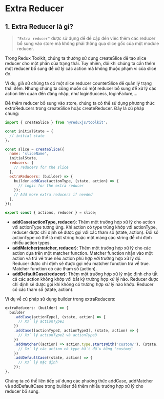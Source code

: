 # Extra Reducer

## 1. Extra Reducer là gì?
>  `"Extra reducer"` được sử dụng để đề cập đến việc thêm các reducer bổ sung vào store mà không phải thông qua slice gốc của một module reducer.

Trong Redux Toolkit, chúng ta thường sử dụng createSlice để tạo slice reducer cho một phần của trạng thái. Tuy nhiên, đôi khi chúng ta cần thêm một reducer bổ sung để xử lý các action mà không thuộc phạm vi của slice đó.

Ví dụ, giả sử chúng ta có một slice reducer counterSlice để quản lý trạng thái đếm. Nhưng chúng ta cũng muốn có một reducer bổ sung để xử lý các action liên quan đến đăng nhập, như loginSuccess, loginFailure,...

Để thêm reducer bổ sung vào store, chúng ta có thể sử dụng phương thức extraReducers trong createSlice hoặc createReducer. Đây là cú pháp chung:
```js
import { createSlice } from '@reduxjs/toolkit';

const initialState = {
  // initial state
};

const slice = createSlice({
  name: 'sliceName',
  initialState,
  reducers: {
    // reducers for the slice
  },
  extraReducers: (builder) => {
    builder.addCase(actionType, (state, action) => {
      // logic for the extra reducer
    });
    // Add more extra reducers if needed
  },
});

export const { actions, reducer } = slice;
```
- **addCase(actionType, reducer)**: Thêm một trường hợp xử lý cho action với actionType tương ứng. Khi action có type trùng khớp với actionType, reducer được chỉ định sẽ được gọi với các tham số (state, action). Đối số actionType có thể là một string hoặc một mảng các string để chỉ định nhiều action types.
- **addMatcher(matcher, reducer)**: Thêm một trường hợp xử lý cho các action dựa trên một matcher function. Matcher function nhận vào một action và trả về true nếu action phù hợp với trường hợp xử lý đó. Reducer được chỉ định sẽ được gọi nếu matcher function trả về true. Matcher function có các tham số (action).
- **addDefaultCase(reducer)**: Thêm một trường hợp xử lý mặc định cho tất cả các action không khớp với bất kỳ trường hợp xử lý nào. Reducer được chỉ định sẽ được gọi khi không có trường hợp xử lý nào khớp. Reducer có các tham số (state, action).

Ví dụ về cú pháp sử dụng builder trong extraReducers:
```js
extraReducers: (builder) => {
  builder
    .addCase(actionType1, (state, action) => {
      // Xử lý actionType1
    })
    .addCase([actionType2, actionType3], (state, action) => {
      // Xử lý actionType2 và actionType3
    })
    .addMatcher((action) => action.type.startsWith('custom/'), (state, action) => {
      // Xử lý các action có type bắt đầu bằng 'custom/'
    })
    .addDefaultCase((state, action) => {
      // Xử lý mặc định
    });
},
```
Chúng ta có thể liên tiếp sử dụng các phương thức addCase, addMatcher và addDefaultCase trong builder để thêm nhiều trường hợp xử lý cho reducer bổ sung.




